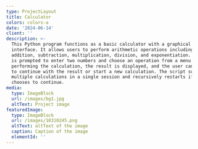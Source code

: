 ```yaml
---
type: ProjectLayout
title: Calculator
colors: colors-a
date: '2024-06-14'
client: ''
description: >-
  This Python program functions as a basic calculator with a graphical ASCII
  interface. It allows users to perform arithmetic operations including
  addition, subtraction, multiplication, division, and exponentiation. The user
  is prompted to enter two numbers and choose an operation from a menu. After
  performing the calculation, the result is displayed, and the user can choose
  to continue with the result or start a new calculation. The script supports
  multiple calculations in a single session and recursively restarts if the user
  chooses to continue.
media:
  type: ImageBlock
  url: /images/bg1.jpg
  altText: Project image
featuredImage:
  type: ImageBlock
  url: /images/10310245.png
  altText: altText of the image
  caption: Caption of the image
  elementId: ''
---
```

